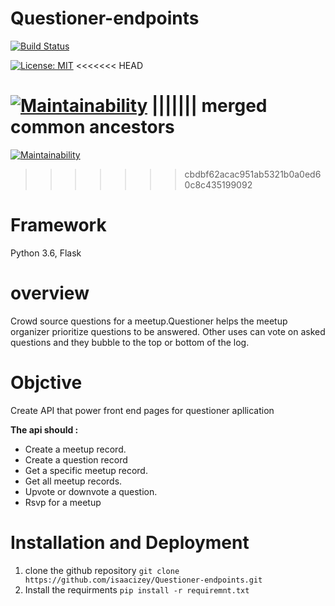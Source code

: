 # Questioner-endpoints

[![Build Status](https://travis-ci.com/isaacizey/Questioner-endpoints.svg?branch=develop)](https://travis-ci.com/isaacizey/Questioner-endpoints)

[![License: MIT](https://img.shields.io/badge/License-MIT-yellow.svg)](https://opensource.org/licenses/MIT)
<<<<<<< HEAD


[![Maintainability](https://api.codeclimate.com/v1/badges/270ba701286a85bbbc78/maintainability)](https://codeclimate.com/github/isaacizey/Questioner-endpoints/maintainability)
||||||| merged common ancestors
=======

[![Maintainability](https://api.codeclimate.com/v1/badges/270ba701286a85bbbc78/maintainability)](https://codeclimate.com/github/isaacizey/Questioner-endpoints/maintainability)


>>>>>>> cbdbf62acac951ab5321b0a0ed60c8c435199092
# Framework 

Python 3.6, Flask

# overview
Crowd source questions for a meetup.Questioner helps the meetup organizer prioritize questions to be answered. Other uses can vote on asked questions and they bubble to the top or bottom of the log.

# Objctive 
Create API that power front end pages for questioner apllication

**The api should :**

 - Create a meetup record.
 - Create a question record
 - Get a specific meetup record.
- Get all meetup records.
- Upvote or downvote a question.
- Rsvp for a meetup

# Installation and Deployment
1. clone the github repository
`git clone https://github.com/isaacizey/Questioner-endpoints.git`
2. Install the requirments 
`pip install -r requiremnt.txt`
